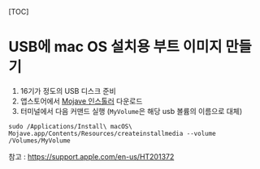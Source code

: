 [TOC]

# USB에 mac OS 설치용 부트 이미지 만들기

1. 16기가 정도의 USB 디스크 준비
1. 앱스토어에서 [Mojave 인스톨러](https://itunes.apple.com/us/app/macos-mojave/id1398502828?ls=1&mt=12) 다운로드
1. 터미널에서 다음 커맨드 실행 (`MyVolume`은 해당 usb 볼륨의 이름으로 대체)
```
sudo /Applications/Install\ macOS\ Mojave.app/Contents/Resources/createinstallmedia --volume /Volumes/MyVolume
```


참고 : https://support.apple.com/en-us/HT201372